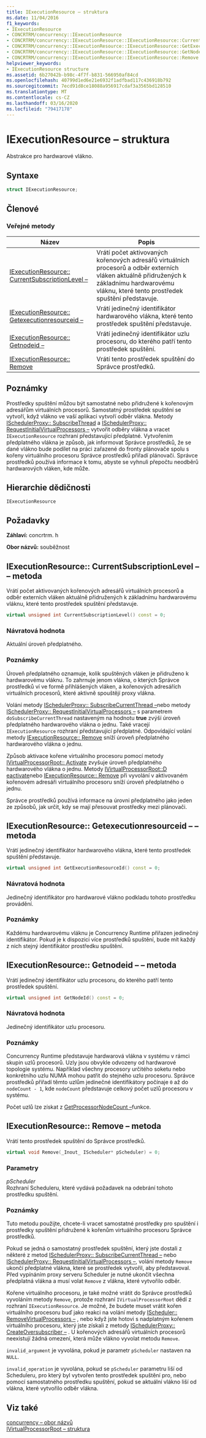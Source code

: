 ```yaml
---
title: IExecutionResource – struktura
ms.date: 11/04/2016
f1_keywords:
- IExecutionResource
- CONCRTRM/concurrency::IExecutionResource
- CONCRTRM/concurrency::IExecutionResource::IExecutionResource::CurrentSubscriptionLevel
- CONCRTRM/concurrency::IExecutionResource::IExecutionResource::GetExecutionResourceId
- CONCRTRM/concurrency::IExecutionResource::IExecutionResource::GetNodeId
- CONCRTRM/concurrency::IExecutionResource::IExecutionResource::Remove
helpviewer_keywords:
- IExecutionResource structure
ms.assetid: 6b27042b-b98c-4f7f-b831-566950af84cd
ms.openlocfilehash: 40799d1ed6e21e6932f1adfbad117c436918b792
ms.sourcegitcommit: 7ecd91d8ce18088a956917cdaf3a3565bd128510
ms.translationtype: MT
ms.contentlocale: cs-CZ
ms.lasthandoff: 03/16/2020
ms.locfileid: "79417178"
---
```

# <a name="iexecutionresource-structure"></a>IExecutionResource – struktura

Abstrakce pro hardwarové vlákno.

## <a name="syntax"></a>Syntaxe

```cpp
struct IExecutionResource;
```

## <a name="members"></a>Členové

### <a name="public-methods"></a>Veřejné metody

|Název|Popis|
|----------|-----------------|
|[IExecutionResource:: CurrentSubscriptionLevel –](#currentsubscriptionlevel)|Vrátí počet aktivovaných kořenových adresářů virtuálních procesorů a odběr externích vláken aktuálně přidružených k základnímu hardwarovému vláknu, které tento prostředek spuštění představuje.|
|[IExecutionResource:: Getexecutionresourceid –](#getexecutionresourceid)|Vrátí jedinečný identifikátor hardwarového vlákna, které tento prostředek spuštění představuje.|
|[IExecutionResource:: Getnodeid –](#getnodeid)|Vrátí jedinečný identifikátor uzlu procesoru, do kterého patří tento prostředek spuštění.|
|[IExecutionResource:: Remove](#remove)|Vrátí tento prostředek spuštění do Správce prostředků.|

## <a name="remarks"></a>Poznámky

Prostředky spuštění můžou být samostatné nebo přidružené k kořenovým adresářům virtuálních procesorů. Samostatný prostředek spuštění se vytvoří, když vlákno ve vaší aplikaci vytvoří odběr vlákna. Metody [ISchedulerProxy:: SubscribeThread](ischedulerproxy-structure.md#subscribecurrentthread) a [ISchedulerProxy:: RequestInitialVirtualProcessors –](ischedulerproxy-structure.md#requestinitialvirtualprocessors) vytvořit odběry vlákna a vracet `IExecutionResource` rozhraní představující předplatné. Vytvořením předplatného vlákna je způsob, jak informovat Správce prostředků, že se dané vlákno bude podílet na práci zařazené do fronty plánovače spolu s kořeny virtuálního procesoru Správce prostředků přiřadí plánovači. Správce prostředků používá informace k tomu, abyste se vyhnuli přepočtu neodběrů hardwarových vláken, kde může.

## <a name="inheritance-hierarchy"></a>Hierarchie dědičnosti

`IExecutionResource`

## <a name="requirements"></a>Požadavky

**Záhlaví:** concrtrm. h

**Obor názvů:** souběžnost

## <a name="currentsubscriptionlevel"></a>IExecutionResource:: CurrentSubscriptionLevel – – metoda

Vrátí počet aktivovaných kořenových adresářů virtuálních procesorů a odběr externích vláken aktuálně přidružených k základnímu hardwarovému vláknu, které tento prostředek spuštění představuje.

```cpp
virtual unsigned int CurrentSubscriptionLevel() const = 0;
```

### <a name="return-value"></a>Návratová hodnota

Aktuální úroveň předplatného.

### <a name="remarks"></a>Poznámky

Úroveň předplatného oznamuje, kolik spuštěných vláken je přidruženo k hardwarovému vláknu. To zahrnuje jenom vlákna, o kterých Správce prostředků ví ve formě přihlášených vláken, a kořenových adresářích virtuálních procesorů, které aktivně spouštějí proxy vlákna.

Volání metody [ISchedulerProxy:: SubscribeCurrentThread –](ischedulerproxy-structure.md#subscribecurrentthread)nebo metody [ISchedulerProxy:: RequestInitialVirtualProcessors –](ischedulerproxy-structure.md#requestinitialvirtualprocessors) s parametrem `doSubscribeCurrentThread` nastaveným na hodnotu **true** zvýší úroveň předplatného hardwarového vlákna o jednu. Také vracejí `IExecutionResource` rozhraní představující předplatné. Odpovídající volání metody [IExecutionResource:: Remove](#remove) sníží úroveň předplatného hardwarového vlákna o jednu.

Způsob aktivace kořene virtuálního procesoru pomocí metody [IVirtualProcessorRoot:: Activate](ivirtualprocessorroot-structure.md#activate) zvyšuje úroveň předplatného hardwarového vlákna o jednu. Metody [IVirtualProcessorRoot::D eactivate](ivirtualprocessorroot-structure.md#deactivate)nebo [IExecutionResource:: Remove](#remove) při vyvolání v aktivovaném kořenovém adresáři virtuálního procesoru sníží úroveň předplatného o jednu.

Správce prostředků používá informace na úrovni předplatného jako jeden ze způsobů, jak určit, kdy se mají přesouvat prostředky mezi plánovači.

## <a name="getexecutionresourceid"></a>IExecutionResource:: Getexecutionresourceid – – metoda

Vrátí jedinečný identifikátor hardwarového vlákna, které tento prostředek spuštění představuje.

```cpp
virtual unsigned int GetExecutionResourceId() const = 0;
```

### <a name="return-value"></a>Návratová hodnota

Jedinečný identifikátor pro hardwarové vlákno podkladu tohoto prostředku provádění.

### <a name="remarks"></a>Poznámky

Každému hardwarovému vláknu je Concurrency Runtime přiřazen jedinečný identifikátor. Pokud je k dispozici více prostředků spuštění, bude mít každý z nich stejný identifikátor prostředku spuštění.

## <a name="getnodeid"></a>IExecutionResource:: Getnodeid – – metoda

Vrátí jedinečný identifikátor uzlu procesoru, do kterého patří tento prostředek spuštění.

```cpp
virtual unsigned int GetNodeId() const = 0;
```

### <a name="return-value"></a>Návratová hodnota

Jedinečný identifikátor uzlu procesoru.

### <a name="remarks"></a>Poznámky

Concurrency Runtime představuje hardwarová vlákna v systému v rámci skupin uzlů procesorů. Uzly jsou obvykle odvozeny od hardwarové topologie systému. Například všechny procesory určitého soketu nebo konkrétního uzlu NUMA mohou patřit do stejného uzlu procesoru. Správce prostředků přiřadí těmto uzlům jedinečné identifikátory počínaje `0` až do `nodeCount - 1`, kde `nodeCount` představuje celkový počet uzlů procesoru v systému.

Počet uzlů lze získat z [GetProcessorNodeCount –](concurrency-namespace-functions.md)funkce.

## <a name="remove"></a>IExecutionResource:: Remove – metoda

Vrátí tento prostředek spuštění do Správce prostředků.

```cpp
virtual void Remove(_Inout_ IScheduler* pScheduler) = 0;
```

### <a name="parameters"></a>Parametry

*pScheduler*<br/>
Rozhraní Scheduleru, které vydává požadavek na odebrání tohoto prostředku spuštění.

### <a name="remarks"></a>Poznámky

Tuto metodu použijte, chcete-li vracet samostatné prostředky pro spuštění i prostředky spuštění přidružené k kořenům virtuálního procesoru Správce prostředků.

Pokud se jedná o samostatný prostředek spuštění, který jste dostali z některé z metod [ISchedulerProxy:: SubscribeCurrentThread –](ischedulerproxy-structure.md#subscribecurrentthread) nebo [ISchedulerProxy:: RequestInitialVirtualProcessors –](ischedulerproxy-structure.md#requestinitialvirtualprocessors), volání metody `Remove` ukončí předplatné vlákna, které se prostředek vytvořil, aby představoval. Před vypínáním proxy serveru Scheduler je nutné ukončit všechna předplatná vlákna a musí volat `Remove` z vlákna, které vytvořilo odběr.

Kořene virtuálního procesoru, je také možné vrátit do Správce prostředků vyvoláním metody `Remove`, protože rozhraní `IVirtualProcessorRoot` dědí z rozhraní `IExecutionResource`. Je možné, že budete muset vrátit kořen virtuálního procesoru buď jako reakci na volání metody [IScheduler:: RemoveVirtualProcessors –](ischeduler-structure.md#removevirtualprocessors) , nebo když jste hotovi s nadplatným kořenem virtuálního procesoru, který jste získali z metody [ISchedulerProxy:: CreateOversubscriber –](ischedulerproxy-structure.md#createoversubscriber) . U kořenových adresářů virtuálních procesorů neexistují žádná omezení, která může vlákno vyvolat metodu `Remove`.

`invalid_argument` je vyvolána, pokud je parametr `pScheduler` nastaven na `NULL`.

`invalid_operation` je vyvolána, pokud se `pScheduler` parametru liší od Scheduleru, pro který byl vytvořen tento prostředek spuštění pro, nebo pomocí samostatného prostředku spuštění, pokud se aktuální vlákno liší od vlákna, které vytvořilo odběr vlákna.

## <a name="see-also"></a>Viz také

[concurrency – obor názvů](concurrency-namespace.md)<br/>
[IVirtualProcessorRoot – struktura](ivirtualprocessorroot-structure.md)
